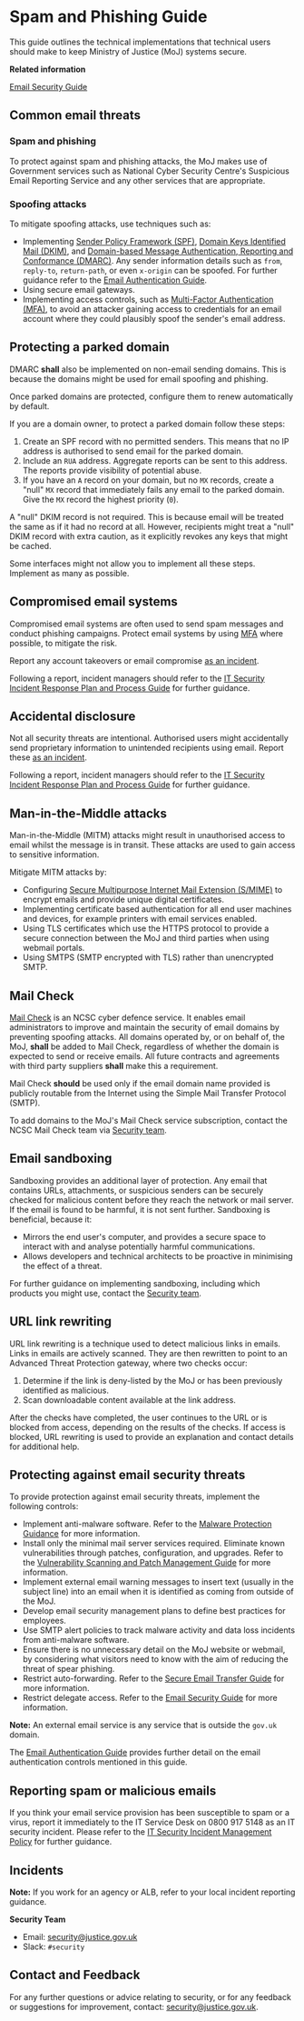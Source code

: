 # Spam and Phishing Guide

This guide outlines the technical implementations that technical users should make to keep Ministry of Justice \(MoJ\) systems secure.

**Related information**  


[Email Security Guide](email-security-guide.md)

## Common email threats

### Spam and phishing

To protect against spam and phishing attacks, the MoJ makes use of Government services such as National Cyber Security Centre's Suspicious Email Reporting Service and any other services that are appropriate.

### Spoofing attacks

To mitigate spoofing attacks, use techniques such as:

-   Implementing [Sender Policy Framework \(SPF\)](https://en.wikipedia.org/wiki/Sender_Policy_Framework), [Domain Keys Identified Mail \(DKIM\)](https://en.wikipedia.org/wiki/DomainKeys_Identified_Mail), and [Domain-based Message Authentication, Reporting and Conformance \(DMARC\)](https://en.wikipedia.org/wiki/DMARC). Any sender information details such as `from`, `reply-to`, `return-path`, or even `x-origin` can be spoofed. For further guidance refer to the [Email Authentication Guide](email-authentication-guide.md).
-   Using secure email gateways.
-   Implementing access controls, such as [Multi-Factor Authentication \(MFA\)](multi-factor-authentication-mfa-guide.md), to avoid an attacker gaining access to credentials for an email account where they could plausibly spoof the sender's email address.

## Protecting a parked domain

DMARC **shall** also be implemented on non-email sending domains. This is because the domains might be used for email spoofing and phishing.

Once parked domains are protected, configure them to renew automatically by default.

If you are a domain owner, to protect a parked domain follow these steps:

1.  Create an SPF record with no permitted senders. This means that no IP address is authorised to send email for the parked domain.
2.  Include an `RUA` address. Aggregate reports can be sent to this address. The reports provide visibility of potential abuse.
3.  If you have an `A` record on your domain, but no `MX` records, create a "null" `MX` record that immediately fails any email to the parked domain. Give the `MX` record the highest priority \(`0`\).

A "null" DKIM record is not required. This is because email will be treated the same as if it had no record at all. However, recipients might treat a "null" DKIM record with extra caution, as it explicitly revokes any keys that might be cached.

Some interfaces might not allow you to implement all these steps. Implement as many as possible.

## Compromised email systems

Compromised email systems are often used to send spam messages and conduct phishing campaigns. Protect email systems by using [MFA](multi-factor-authentication-mfa-guide.md) where possible, to mitigate the risk.

Report any account takeovers or email compromise [as an incident](reporting-an-incident.md).

Following a report, incident managers should refer to the [IT Security Incident Response Plan and Process Guide](it-security-incident-response-plan-and-process-guide.md) for further guidance.

## Accidental disclosure

Not all security threats are intentional. Authorised users might accidentally send proprietary information to unintended recipients using email. Report these [as an incident](reporting-an-incident.md).

Following a report, incident managers should refer to the [IT Security Incident Response Plan and Process Guide](it-security-incident-response-plan-and-process-guide.md) for further guidance.

## Man-in-the-Middle attacks

Man-in-the-Middle \(MITM\) attacks might result in unauthorised access to email whilst the message is in transit. These attacks are used to gain access to sensitive information.

Mitigate MITM attacks by:

-   Configuring [Secure Multipurpose Internet Mail Extension \(S/MIME\)](https://en.wikipedia.org/wiki/S/MIME) to encrypt emails and provide unique digital certificates.
-   Implementing certificate based authentication for all end user machines and devices, for example printers with email services enabled.
-   Using TLS certificates which use the HTTPS protocol to provide a secure connection between the MoJ and third parties when using webmail portals.
-   Using SMTPS \(SMTP encrypted with TLS\) rather than unencrypted SMTP.

## Mail Check

[Mail Check](https://www.ncsc.gov.uk/information/mailcheck) is an NCSC cyber defence service. It enables email administrators to improve and maintain the security of email domains by preventing spoofing attacks. All domains operated by, or on behalf of, the MoJ, **shall** be added to Mail Check, regardless of whether the domain is expected to send or receive emails. All future contracts and agreements with third party suppliers **shall** make this a requirement.

Mail Check **should** be used only if the email domain name provided is publicly routable from the Internet using the Simple Mail Transfer Protocol \(SMTP\).

To add domains to the MoJ's Mail Check service subscription, contact the NCSC Mail Check team via [Security team](mailto:security@justice.gov.uk).

## Email sandboxing

Sandboxing provides an additional layer of protection. Any email that contains URLs, attachments, or suspicious senders can be securely checked for malicious content before they reach the network or mail server. If the email is found to be harmful, it is not sent further. Sandboxing is beneficial, because it:

-   Mirrors the end user's computer, and provides a secure space to interact with and analyse potentially harmful communications.
-   Allows developers and technical architects to be proactive in minimising the effect of a threat.

For further guidance on implementing sandboxing, including which products you might use, contact the [Security team](mailto:security@justice.gov.uk).

## URL link rewriting

URL link rewriting is a technique used to detect malicious links in emails. Links in emails are actively scanned. They are then rewritten to point to an Advanced Threat Protection gateway, where two checks occur:

1.  Determine if the link is deny-listed by the MoJ or has been previously identified as malicious.
2.  Scan downloadable content available at the link address.

After the checks have completed, the user continues to the URL or is blocked from access, depending on the results of the checks. If access is blocked, URL rewriting is used to provide an explanation and contact details for additional help.

## Protecting against email security threats

To provide protection against email security threats, implement the following controls:

-   Implement anti-malware software. Refer to the [Malware Protection Guidance](malware-protection-guide-introduction.md) for more information.
-   Install only the minimal mail server services required. Eliminate known vulnerabilities through patches, configuration, and upgrades. Refer to the [Vulnerability Scanning and Patch Management Guide](vulnerability-scanning-and-patch-management-guide.md) for more information.
-   Implement external email warning messages to insert text \(usually in the subject line\) into an email when it is identified as coming from outside of the MoJ.
-   Develop email security management plans to define best practices for employees.
-   Use SMTP alert policies to track malware activity and data loss incidents from anti-malware software.
-   Ensure there is no unnecessary detail on the MoJ website or webmail, by considering what visitors need to know with the aim of reducing the threat of spear phishing.
-   Restrict auto-forwarding. Refer to the [Secure Email Transfer Guide](secure-email-transfer-guide.md) for more information.
-   Restrict delegate access. Refer to the [Email Security Guide](email-security-guide.md) for more information.

**Note:** An external email service is any service that is outside the `gov.uk` domain.

The [Email Authentication Guide](email-authentication-guide.md) provides further detail on the email authentication controls mentioned in this guide.

## Reporting spam or malicious emails

If you think your email service provision has been susceptible to spam or a virus, report it immediately to the IT Service Desk on 0800 917 5148 as an IT security incident. Please refer to the [IT Security Incident Management Policy](it-security-incident-management-policy.md) for further guidance.

## Incidents

**Note:** If you work for an agency or ALB, refer to your local incident reporting guidance.

**Security Team**

-   Email: [security@justice.gov.uk](mailto:security@justice.gov.uk)
-   Slack: `#security`

## Contact and Feedback

For any further questions or advice relating to security, or for any feedback or suggestions for improvement, contact: [security@justice.gov.uk](mailto:security@justice.gov.uk).


